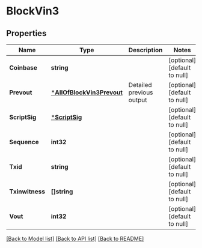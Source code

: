 # BlockVin3

## Properties
Name | Type | Description | Notes
------------ | ------------- | ------------- | -------------
**Coinbase** | **string** |  | [optional] [default to null]
**Prevout** | [***AllOfBlockVin3Prevout**](AllOfBlockVin3Prevout.md) | Detailed previous output | [optional] [default to null]
**ScriptSig** | [***ScriptSig**](ScriptSig.md) |  | [optional] [default to null]
**Sequence** | **int32** |  | [optional] [default to null]
**Txid** | **string** |  | [optional] [default to null]
**Txinwitness** | **[]string** |  | [optional] [default to null]
**Vout** | **int32** |  | [optional] [default to null]

[[Back to Model list]](../README.md#documentation-for-models) [[Back to API list]](../README.md#documentation-for-api-endpoints) [[Back to README]](../README.md)

